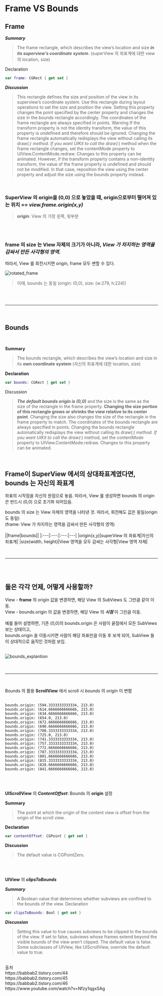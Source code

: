 # Frame VS Bounds

## Frame
***Summary***

>The frame rectangle, which describes the view’s location and size ***in its superview’s coordinate system***. (superView 의 좌표계에 대한 view 의 location, size)

Declaration

```swift
var frame: CGRect { get set }
```
***Discussion***

>This rectangle defines the size and position of the view in its superview’s coordinate system. Use this rectangle during layout operations to set the size and position the view. Setting this property changes the point specified by the center property and changes the size in the bounds rectangle accordingly. The coordinates of the frame rectangle are always specified in points.
Warning
>If the transform property is not the identity transform, the value of this property is undefined and therefore should be ignored.
Changing the frame rectangle automatically redisplays the view without calling its draw(_:) method. If you want UIKit to call the draw(_:) method when the frame rectangle changes, set the contentMode property to UIView.ContentMode.redraw.
>Changes to this property can be animated. However, if the transform property contains a non-identity transform, the value of the frame property is undefined and should not be modified. In that case, reposition the view using the center property and adjust the size using the bounds property instead.

<br>

### **SuperView** 의 **origin**을 (0,0) 으로 놓았을 때, **origin**으로부터 떨어져 있는 위치 == *view.frame.origin(x,y)*
> **origin**: View 의 가장 왼쪽, 윗부분
 
<br><br>

### frame 의 size 는 View 자체의 크기가 아니라, _**View 가 차지하는 영역을 감싸서 만든 사각형의 영역**_. <br>
따라서, View 를 회전시키면 origin, frame 모두 변할 수 있다. 
<br>

![rotated_frame](image/rotated_frame.png)
<!-- ![rotated_frame]<img src="image/rotated_frame.png" width="10px" height="30px"> -->

>이때, bounds 는 동일 (origin: (0,0), size: (w:279, h:224))

<br>
<br>
<hr>
<br>


## Bounds

<br>

**Summary**
 
> The bounds rectangle, which describes the view’s location and size in its **own coordinate system**  (자신의 좌표계에 대한 location, size)

**Declaration**
```swift
var bounds: CGRect { get set }
```
Discussion

>***The default bounds origin is (0,0)*** and the size is the same as the size of the rectangle in the frame property. **Changing the size portion of this rectangle grows or shrinks the view relative to its center point**. Changing the size also changes the size of the rectangle in the frame property to match. The coordinates of the bounds rectangle are always specified in points.
Changing the bounds rectangle automatically redisplays the view without calling its draw(_:) method. If you want UIKit to call the draw(_:)
 method, set the contentMode property to UIView.ContentMode.redraw.
Changes to this property can be animated.

<br>

## Frame이 SuperView 에서의 **상대**좌표계였다면, bounds 는 **자신의 좌표계**

좌표의 시작점을 자신의 원점으로 놓음. 따라서, View 를 생성하면 bounds 의 origin 은 반드시 (0,0) 으로 초기화 되어있음.

bounds 의 size 는 View 자체의 영역을 나타낸 것. 따라서, 회전해도 값은 동일(origin 도 동일)  
(frame: View 가 차지하는 영역을 감싸서 만든 사각형의 영역)
<br><br>
||frame|bounds||
|:---|:---:|:---:|---|
|origin(x,y)|superView 의 좌표계|자신의 좌표계|
|size(width, height)|View 영역을 모두 감싸는 사각형|View 영역 자체|


<br>



<hr>
<br>
<br>

## 둘은 각각 언제, 어떻게 사용할까?

View - **frame** 의 origin 값을 변경하면, 해당 View 의 SubViews 도 그만큼 같이 이동.  
View - bounds.origin 의 값을 변경하면, 해당 View 의 ***시점*** 이 그만큼 이동.  
<br>
예를 들어 설명하면, 기존 (0,0)의 bounds.origin 은 사람이 끝점에서 모든 SubViews 보는 상태이고,<br> bounds.origin 을 이동시키면 사람이 해당 좌표만큼 이동 후 보게 되어, SubView 들이 상대적으로 움직인 것처럼 보임. <br><br>
<!-- ![bounds_explantion](image/moving_bounds_origin.png) -->
![bounds_explantion](image/moved_bounds_origin.png)
<br><br><br>
<hr>
<br>

Bounds 의 활용
**ScrollView** 에서 scroll 시 *bounds* 의 *origin* 이 변함<br><br>
```
bounds.origin: (594.3333333333334, 213.0)
bounds.origin: (614.6666666666666, 213.0)
bounds.origin: (634.6666666666666, 213.0)
bounds.origin: (654.0, 213.0)
bounds.origin: (672.6666666666666, 213.0)
bounds.origin: (690.6666666666666, 213.0)
bounds.origin: (708.3333333333334, 213.0)
bounds.origin: (725.0, 213.0)
bounds.origin: (741.3333333333334, 213.0)
bounds.origin: (757.3333333333334, 213.0)
bounds.origin: (772.6666666666666, 213.0)
bounds.origin: (787.3333333333334, 213.0)
bounds.origin: (801.6666666666666, 213.0)
bounds.origin: (815.3333333333334, 213.0)
bounds.origin: (828.6666666666666, 213.0)
bounds.origin: (841.6666666666666, 213.0)
```

<br>
<br>

**UIScrollView** 의 ***ContentOffset***: Bounds 의 **origin** 설정

**Summary**

> The point at which the origin of the content view is offset from the origin of the scroll view.

**Declaration**

```swift
var contentOffset: CGPoint { get set }  
```
**Discussion**
>The default value is CGPointZero.

<br>
<br>

**UIView** 의 ***clipsToBounds***

***Summary***
>A Boolean value that determines whether subviews are confined to the bounds of the view.
Declaration

```swift 
var clipsToBounds: Bool { get set }
```

***Discussion***
>Setting this value to true causes subviews to be clipped to the bounds of the view. If set to false, subviews whose frames extend beyond the visible bounds of the view aren’t clipped.
The default value is false. Some subclasses of UIView, like UIScrollView, override the default value to true.

<br>
출처<br>
https://babbab2.tistory.com/44<br>
https://babbab2.tistory.com/45<br>  
https://babbab2.tistory.com/46<br>
https://www.youtube.com/watch?v=Nfzy1qgxSAg  

<!-- 
![wtf.](var/folders/_2/g2n8zy9n7m741zbmqdf14yqw0000gn/T/TemporaryItems/NSIRD_screencaptureui_O4LiPl/스크린샷 2023-03-24 오후 8.11.52.png) -->
<!-- ![](https://ifh.cc/g/9DJJnv.png)
![](https://drive.google.com/uc?id=1TZVBBJuJ4bT1JmCiFbn6GWNlzP0pggmV)
https://drive.google.com/file/d/1TZVBBJuJ4bT1JmCiFbn6GWNlzP0pggmV/view?usp=sharing

1TZVBBJuJ4bT1JmCiFbn6GWNlzP0pggmV -->
